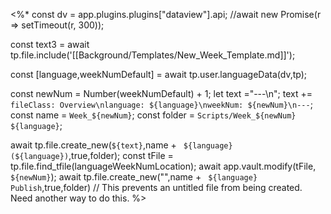 

<%*
const dv = app.plugins.plugins["dataview"].api;
//await new Promise(r => setTimeout(r, 300));


const text3 = await tp.file.include('[[Background/Templates/New_Week_Template.md]]');

const [language,weekNumDefault] = await tp.user.languageData(dv,tp);

const newNum = Number(weekNumDefault) + 1;
let text ="---\n";
text += `fileClass: Overview\nlanguage: ${language}\nweekNum: ${newNum}\n---`;
const name = `Week_${newNum}`;
const folder = `Scripts/Week_${newNum} ${language}`;

await tp.file.create_new(`${text}`,name + ` ${language}(${language})`,true,folder);
const tFile = tp.file.find_tfile(languageWeekNumLocation);
await app.vault.modify(tFile, `${newNum}`);
await tp.file.create_new("",name + ` ${language} Publish`,true,folder)
// This prevents an untitled file from being created. Need another way to do this.
%>
